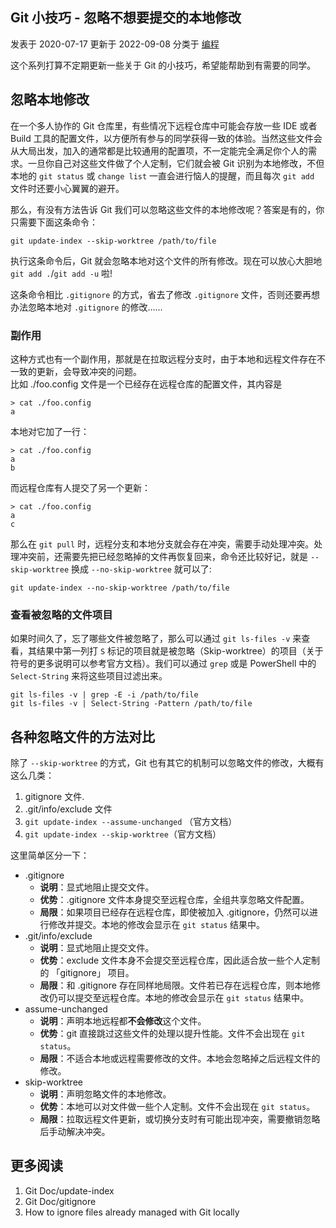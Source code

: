 ## Git 小技巧 - 忽略不想要提交的本地修改

发表于 2020-07-17 更新于 2022-09-08 分类于 [编程](https://mengqi92.github.io/categories/programming/)

这个系列打算不定期更新一些关于 Git 的小技巧，希望能帮助到有需要的同学。

## [](#忽略本地修改)忽略本地修改

在一个多人协作的 Git 仓库里，有些情况下远程仓库中可能会存放一些 IDE 或者 Build 工具的配置文件，以方便所有参与的同学获得一致的体验。当然这些文件会从大局出发，加入的通常都是比较通用的配置项，不一定能完全满足你个人的需求。一旦你自己对这些文件做了个人定制，它们就会被 Git 识别为本地修改，不但本地的 `git status` 或 `change list` 一直会进行恼人的提醒，而且每次 `git add` 文件时还要小心翼翼的避开。

那么，有没有方法告诉 Git 我们可以忽略这些文件的本地修改呢？答案是有的，你只需要下面这条命令：

```auto
git update-index --skip-worktree /path/to/file
```

执行这条命令后，Git 就会忽略本地对这个文件的所有修改。现在可以放心大胆地 `git add .`/`git add -u` 啦!

这条命令相比 `.gitignore` 的方式，省去了修改 `.gitignore` 文件，否则还要再想办法忽略本地对 `.gitignore` 的修改……

### [](#副作用)副作用

这种方式也有一个副作用，那就是在拉取远程分支时，由于本地和远程文件存在不一致的更新，会导致冲突的问题。  
比如 ./foo.config 文件是一个已经存在远程仓库的配置文件，其内容是

```auto
> cat ./foo.config
a
```

本地对它加了一行：

```auto
> cat ./foo.config
a
b
```

而远程仓库有人提交了另一个更新：

```auto
> cat ./foo.config
a
c
```

那么在 `git pull` 时，远程分支和本地分支就会存在冲突，需要手动处理冲突。处理冲突前，还需要先把已经忽略掉的文件再恢复回来，命令还比较好记，就是 `--skip-worktree` 换成 `--no-skip-worktree` 就可以了:

```auto
git update-index --no-skip-worktree /path/to/file
```

### [](#查看被忽略的文件项目)查看被忽略的文件项目

如果时间久了，忘了哪些文件被忽略了，那么可以通过 `git ls-files -v` 来查看，其结果中第一列打 `S` 标记的项目就是被忽略（Skip-worktree）的项目（关于符号的更多说明可以参考官方文档）。我们可以通过 `grep` 或是 PowerShell 中的 `Select-String` 来将这些项目过滤出来。

```auto
git ls-files -v | grep -E -i /path/to/file
git ls-files -v | Select-String -Pattern /path/to/file
```

## [](#各种忽略文件的方法对比)各种忽略文件的方法对比

除了 `--skip-worktree` 的方式，Git 也有其它的机制可以忽略文件的修改，大概有这么几类：

1.  gitignore 文件.
2.  .git/info/exclude 文件
3.  `git update-index --assume-unchanged` （官方文档）
4.  `git update-index --skip-worktree`（官方文档）

这里简单区分一下：

+   .gitignore
    +   **说明**：显式地阻止提交文件。
    +   **优势**：.gitignore 文件本身提交至远程仓库，全组共享忽略文件配置。
    +   **局限**：如果项目已经存在远程仓库，即使被加入 .gitignore，仍然可以进行修改并提交。本地的修改会显示在 `git status` 结果中。
+   .git/info/exclude
    +   **说明**：显式地阻止提交文件。
    +   **优势**：exclude 文件本身不会提交至远程仓库，因此适合放一些个人定制的 「gitignore」 项目。
    +   **局限**：和 .gitignore 存在同样地局限。文件若已存在远程仓库，则本地修改仍可以提交至远程仓库。本地的修改会显示在 `git status` 结果中。
+   assume-unchanged
    +   **说明**：声明本地远程都**不会修改**这个文件。
    +   **优势**：git 直接跳过这些文件的处理以提升性能。文件不会出现在 `git status`。
    +   **局限**：不适合本地或远程需要修改的文件。本地会忽略掉之后远程文件的修改。
+   skip-worktree
    +   **说明**：声明忽略文件的本地修改。
    +   **优势**：本地可以对文件做一些个人定制。文件不会出现在 `git status`。
    +   **局限**：拉取远程文件更新，或切换分支时有可能出现冲突，需要撤销忽略后手动解决冲突。

## [](#更多阅读)更多阅读

1.  Git Doc/update-index
2.  Git Doc/gitignore
3.  How to ignore files already managed with Git locally